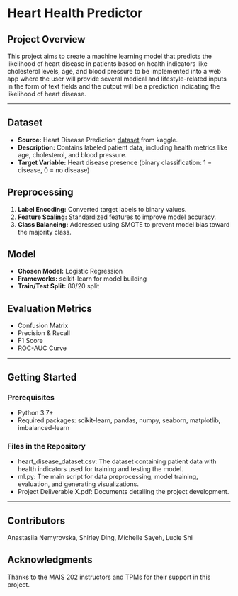 # Heart Health Predictor 

## Project Overview
This project aims to create a machine learning model that predicts the likelihood of heart disease in patients based on health indicators like cholesterol levels, age, and blood pressure to be implemented into a web app where the user will provide several medical and lifestyle-related inputs in the form of text fields and the output will be a prediction indicating the likelihood of heart disease.

---

## Dataset
- **Source:** Heart Disease Prediction [dataset](https://www.kaggle.com/datasets/rashadrmammadov/heart-disease-prediction?resource=download&select=heart_disease_dataset.csv) from kaggle.
- **Description:** Contains labeled patient data, including health metrics like age, cholesterol, and blood pressure.
- **Target Variable:** Heart disease presence (binary classification: 1 = disease, 0 = no disease)

## Preprocessing
1. **Label Encoding:** Converted target labels to binary values.
2. **Feature Scaling:** Standardized features to improve model accuracy.
3. **Class Balancing:** Addressed using SMOTE to prevent model bias toward the majority class.

## Model
- **Chosen Model:** Logistic Regression
- **Frameworks:** scikit-learn for model building
- **Train/Test Split:** 80/20 split

## Evaluation Metrics
- Confusion Matrix
- Precision & Recall
- F1 Score
- ROC-AUC Curve

---
## Getting Started

### Prerequisites
- Python 3.7+
- Required packages: scikit-learn, pandas, numpy, seaborn, matplotlib, imbalanced-learn

### Files in the Repository
- heart_disease_dataset.csv: The dataset containing patient data with health indicators used for training and testing the model.
- ml.py: The main script for data preprocessing, model training, evaluation, and generating visualizations.
- Project Deliverable X.pdf: Documents detailing the project development.

---

## Contributors
Anastasiia Nemyrovska, Shirley Ding, Michelle Sayeh, Lucie Shi

## Acknowledgments
Thanks to the MAIS 202 instructors and TPMs for their support in this project.

